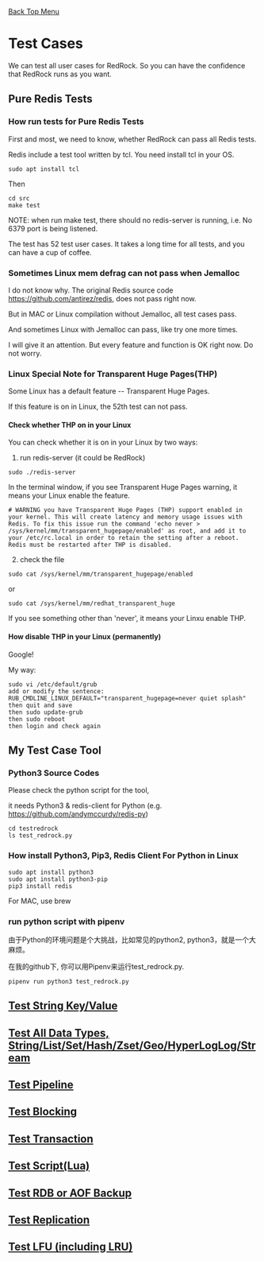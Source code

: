[Back Top Menu](../README.md)

# Test Cases

We can test all user cases for RedRock. So you can have the confidence that RedRock runs as you want.

## Pure Redis Tests

### How run tests for Pure Redis Tests

First and most, we need to know, whether RedRock can pass all Redis tests.

Redis include a test tool written by tcl. You need install tcl in your OS.
```
sudo apt install tcl
```
Then
```
cd src
make test
```
NOTE: when run make test, there should no redis-server is running, i.e. No 6379 port is being listened.

The test has  52 test user cases. It takes a long time for all tests, and you can have a cup of coffee.

### Sometimes Linux mem defrag can not pass when Jemalloc

I do not know why. The original Redis source code https://github.com/antirez/redis, does not pass right now.

But in MAC or Linux compilation without Jemalloc, all test cases pass.

And sometimes Linux with Jemalloc can pass, like try one more times.

I will give it an attention. But every feature and function is OK right now. Do not worry.

### Linux Special Note for Transparent Huge Pages(THP)

Some Linux has a default feature -- Transparent Huge Pages.

If this feature is on in Linux, the 52th test can not pass.

#### Check whether THP on in your Linux 

You can check whether it is on in your Linux by two ways:

1. run redis-server (it could be RedRock)
```
sudo ./redis-server
```
In the terminal window, if you see Transparent Huge Pages warning, it means your Linux enable the feature.
```
# WARNING you have Transparent Huge Pages (THP) support enabled in your kernel. This will create latency and memory usage issues with Redis. To fix this issue run the command 'echo never > /sys/kernel/mm/transparent_hugepage/enabled' as root, and add it to your /etc/rc.local in order to retain the setting after a reboot. Redis must be restarted after THP is disabled.
```

2. check the file
```
sudo cat /sys/kernel/mm/transparent_hugepage/enabled
```
or 
```
sudo cat /sys/kernel/mm/redhat_transparent_huge
```
If you see something other than 'never', it means your Linxu enable THP.

#### How disable THP in your Linux (permanently)

Google!

My way:

```
sudo vi /etc/default/grub
add or modify the sentence:
RUB_CMDLINE_LINUX_DEFAULT="transparent_hugepage=never quiet splash"
then quit and save
then sudo update-grub
then sudo reboot
then login and check again 
```

## My Test Case Tool

### Python3 Source Codes

Please check the python script for the tool, 

it needs Python3 & redis-client for Python (e.g. https://github.com/andymccurdy/redis-py)
```
cd testredrock
ls test_redrock.py
```
### How install Python3, Pip3, Redis Client For Python in Linux
```
sudo apt install python3
sudo apt install python3-pip
pip3 install redis
```
For MAC, use brew

### run python script with pipenv
由于Python的环境问题是个大挑战，比如常见的python2, python3，就是一个大麻烦。

在我的github下, 你可以用Pipenv来运行test_redrock.py.

```
pipenv run python3 test_redrock.py
```

## [Test String Key/Value](test_en_kv.md)

## [Test All Data Types, String/List/Set/Hash/Zset/Geo/HyperLogLog/Stream](test_en_alltypes.md)

## [Test Pipeline](test_en_pipeline.md)

## [Test Blocking](test_en_block.md)

## [Test Transaction](test_en_transaction.md)

## [Test Script(Lua)](test_en_lua.md)

## [Test RDB or AOF Backup](test_en_backup.md)

## [Test Replication](test_en_replication.md)

## [Test LFU (including LRU)](test_en_lfu.md)



